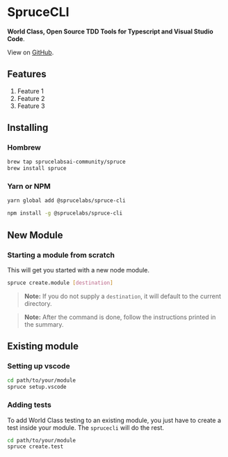 # SpruceCLI

**World Class, Open Source TDD Tools for Typescript and Visual Studio Code**. 

View on [GitHub](https://github.com/sprucelabsai-community/spruce-cli-workspace).

## Features

1. Feature 1
2. Feature 2
3. Feature 3

## Installing

### Hombrew

```bash
brew tap sprucelabsai-community/spruce
brew install spruce
```

### Yarn or NPM

```bash
yarn global add @sprucelabs/spruce-cli
```

```bash
npm install -g @sprucelabs/spruce-cli
```

## New Module

### Starting a module from scratch

This will get you started with a new node module. 

```bash
spruce create.module [destination]
```
> **Note:** If you do not supply a `destination`, it will default to the current directory.

> **Note:** After the command is done, follow the instructions printed in the summary.

## Existing module

### Setting up vscode

```bash
cd path/to/your/module
spruce setup.vscode
```

### Adding tests

To add World Class testing to an existing module, you just have to create a test inside your module. The `sprucecli` will do the rest.

```bash
cd path/to/your/module
spruce create.test
```

